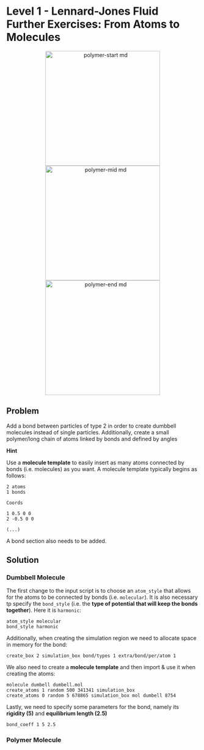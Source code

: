 # Level 1 - Lennard-Jones Fluid Further Exercises: From Atoms to Molecules

<p align="center">
  <img src="https://github.com/c-vandenberg/lammps-tutorials/assets/60201356/b616a218-bef6-4604-acd9-7babcbad2eb5" alt="polymer-start md" width="300" />
  <img src="https://github.com/c-vandenberg/lammps-tutorials/assets/60201356/b795916e-5353-45cd-b830-8be2697f2522" alt="polymer-mid md" width="300" /> 
  <img src="https://github.com/c-vandenberg/lammps-tutorials/assets/60201356/82054788-16f9-4188-ad53-1c019fb87a1b" alt="polymer-end md" width="300" />
</p>

## Problem
Add a bond between particles of type 2 in order to create dumbbell molecules instead of single particles. Additionally, create a small polymer/long chain of atoms linked by bonds and defined by angles

**Hint**


Use a **molecule template** to easily insert as many atoms connected by bonds (i.e. molecules) as you want. A molecule template typically begins as follows:
```
2 atoms
1 bonds

Coords

1 0.5 0 0
2 -0.5 0 0

(...)
```
A bond section also needs to be added.

## Solution

### Dumbbell Molecule

The first change to the input script is to choose an `atom_style` that allows for the atoms to be connected by bonds (i.e. `molecular`). It is also necessary tp specify the `bond_style` (i.e. the **type of potential that will keep the bonds together**). Here it is `harmonic`:
```
atom_style molecular
bond_style harmonic
```

Additionally, when creating the simulation region we need to allocate space in memory for the bond:
```
create_box 2 simulation_box bond/types 1 extra/bond/per/atom 1
```

We also need to create a **molecule template** and then import & use it when creating the atoms:
```
molecule dumbell dumbell.mol
create_atoms 1 random 500 341341 simulation_box
create_atoms 0 random 5 678865 simulation_box mol dumbell 8754
```

Lastly, we need to specify some parameters for the bond, namely its **rigidity (5)** and **equilibrium length (2.5)**
```
bond_coeff 1 5 2.5
```

### Polymer Molecule
